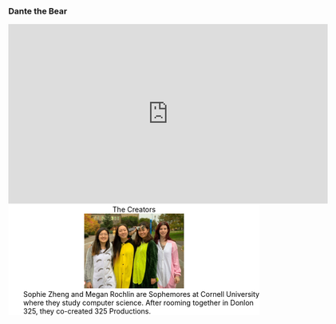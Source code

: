 

### Dante the Bear

<iframe src="https://player.vimeo.com/video/298786326" width="640" height="360" frameborder="0" webkitallowfullscreen mozallowfullscreen allowfullscreen>
</iframe>

<div style = "background-color: white; color:black;">
    <center>The Creators
        <div>
            <img src ="https://github.com/MegJ/Inferno/blob/master/Images/DinoSquad.jpg?raw=true" style = "width:200px;">
        </div>
    </center>
    <div style = "margin-left:30px; ">
        Sophie Zheng and Megan Rochlin are Sophemores at Cornell University where they study computer science.  After rooming together in Donlon 325, they co-created 325 Productions.
    </div>  
<p>
</div>


